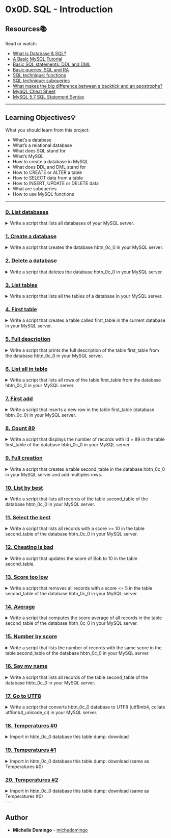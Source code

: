 # 0x0D. SQL - Introduction

## Resources:books:
Read or watch:
* [What is Database & SQL?](https://intranet.hbtn.io/rltoken/khEqMKp1PHvKpfO18d4fLQ)
* [A Basic MySQL Tutorial](https://intranet.hbtn.io/rltoken/qrONF5FZPsRxRJ2FkLVPcg)
* [Basic SQL statements: DDL and DML](https://intranet.hbtn.io/rltoken/ibCYnC9CDgZg5NQQvccBWw)
* [Basic queries: SQL and RA](https://intranet.hbtn.io/rltoken/yelYhpf7l0FcRIPCVfnMLw)
* [SQL technique: functions](https://intranet.hbtn.io/rltoken/3aQcovOE-clrD8yIfxFE9Q)
* [SQL technique: subqueries](https://intranet.hbtn.io/rltoken/lTXnq6pdk59x2h_Y-q0-Hg)
* [What makes the big difference between a backtick and an apostrophe?](https://intranet.hbtn.io/rltoken/R--kAkehyaawZFY4m1inxQ)
* [MySQL Cheat Sheet](https://intranet.hbtn.io/rltoken/aGZu7ulJpbbKcDhcz49yrg)
* [MySQL 5.7 SQL Statement Syntax](https://intranet.hbtn.io/rltoken/XrqR4oh6zsk0eOKoTgkA3Q)

---
## Learning Objectives:bulb:
What you should learn from this project:

* What’s a database
* What’s a relational database
* What does SQL stand for
* What’s MySQL
* How to create a database in MySQL
* What does DDL and DML stand for
* How to CREATE or ALTER a table
* How to SELECT data from a table
* How to INSERT, UPDATE or DELETE data
* What are subqueries
* How to use MySQL functions

---

### [0. List databases](./0-list_databases.sql)
<details><summary>Write a script that lists all databases of your MySQL server.</summary><br>

* 
```

```
</details>

### [1. Create a database](./1-create_database_if_missing.sql)
<details><summary>Write a script that creates the database hbtn_0c_0 in your MySQL server.</summary><br>

* 
```

```
</details>

### [2. Delete a database](./2-remove_database.sql)
<details><summary>Write a script that deletes the database hbtn_0c_0 in your MySQL server.</summary><br>

* 
```

```
</details>

### [3. List tables](./3-list_tables.sql)
<details><summary>Write a script that lists all the tables of a database in your MySQL server.</summary><br>

* 
```

```
</details>

### [4. First table](./4-first_table.sql)
<details><summary>Write a script that creates a table called first_table in the current database in your MySQL server.</summary><br>

* 
```

```
</details>

### [5. Full description](./5-full_table.sql)
<details><summary>Write a script that prints the full description of the table first_table from the database hbtn_0c_0 in your MySQL server.</summary><br>

* 
```

```
</details>

### [6. List all in table](./6-list_values.sql)
<details><summary>Write a script that lists all rows of the table first_table from the database hbtn_0c_0 in your MySQL server.</summary><br>

* 
```

```
</details>

### [7. First add](./7-insert_value.sql)
<details><summary>Write a script that inserts a new row in the table first_table (database hbtn_0c_0) in your MySQL server.</summary><br>

* 
```

```
</details>

### [8. Count 89](./8-count_89.sql)
<details><summary>Write a script that displays the number of records with id = 89 in the table first_table of the database hbtn_0c_0 in your MySQL server.</summary><br>

* 
```

```
</details>

### [9. Full creation](./9-full_creation.sql)
<details><summary>Write a script that creates a table second_table in the database hbtn_0c_0 in your MySQL server and add multiples rows.</summary><br>

* 
```

```
</details>

### [10. List by best](./10-top_score.sql)
<details><summary>Write a script that lists all records of the table second_table of the database hbtn_0c_0 in your MySQL server.</summary><br>

* 
```

```
</details>

### [11. Select the best](./11-best_score.sql)
<details><summary>Write a script that lists all records with a score >= 10 in the table second_table of the database hbtn_0c_0 in your MySQL server.</summary><br>

* 
```

```
</details>

### [12. Cheating is bad](./12-no_cheating.sql)
<details><summary>Write a script that updates the score of Bob to 10 in the table second_table.</summary><br>

* 
```

```
</details>

### [13. Score too low](./13-change_class.sql)
<details><summary>Write a script that removes all records with a score <= 5 in the table second_table of the database hbtn_0c_0 in your MySQL server.</summary><br>

* 
```

```
</details>

### [14. Average](./14-average.sql)
<details><summary>Write a script that computes the score average of all records in the table second_table of the database hbtn_0c_0 in your MySQL server.</summary><br>

* 
```

```
</details>

### [15. Number by score](./15-groups.sql)
<details><summary>Write a script that lists the number of records with the same score in the table second_table of the database hbtn_0c_0 in your MySQL server.</summary><br>

* 
```

```
</details>

### [16. Say my name](./16-no_link.sql)
<details><summary>Write a script that lists all records of the table second_table of the database hbtn_0c_0 in your MySQL server.</summary><br>

* 
```

```
</details>

### [17. Go to UTF8](./100-move_to_utf8.sql)
<details><summary>Write a script that converts hbtn_0c_0 database to UTF8 (utf8mb4, collate utf8mb4_unicode_ci) in your MySQL server.</summary><br>

* 
```

```
</details>

### [18. Temperatures #0](./101-avg_temperatures.sql)
<details><summary>Import in hbtn_0c_0 database this table dump: download</summary><br>

* 
```

```
</details>

### [19. Temperatures #1](./102-top_city.sql)
<details><summary>Import in hbtn_0c_0 database this table dump: download (same as Temperatures #0)</summary><br>

* 
```

```
</details>

### [20. Temperatures #2](./103-max_state.sql)
<details><summary>Import in hbtn_0c_0 database this table dump: download (same as Temperatures #0)</summary><br>

* 
```

```
</details>
---

## Author
* **Michelle Domingo** - [michedomingo](https://github.com/michedomingo)